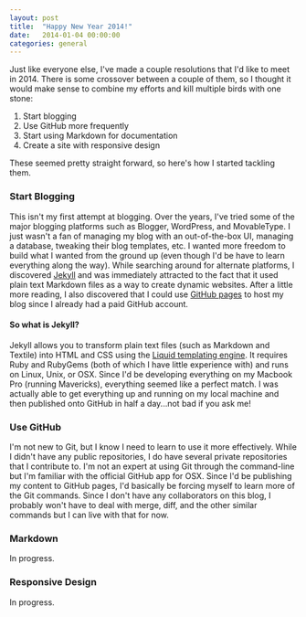 ```yaml
---
layout: post
title:  "Happy New Year 2014!"
date:   2014-01-04 00:00:00
categories: general
---
```


Just like everyone else, I've made a couple resolutions that I'd like to meet in 2014. There is some crossover between a couple of them, so I thought it would make sense to combine my efforts and kill multiple birds with one stone:

1. Start blogging
2. Use GitHub more frequently
3. Start using Markdown for documentation
4. Create a site with responsive design

These seemed pretty straight forward, so here's how I started tackling them.

### Start Blogging

This isn't my first attempt at blogging. Over the years, I've tried some of the major blogging platforms such as Blogger, WordPress, and MovableType. I just wasn't a fan of managing my blog with an out-of-the-box UI, managing a database, tweaking their blog templates, etc. I wanted more freedom to build what I wanted from the ground up (even though I'd be have to learn everything along the way). While searching around for alternate platforms, I discovered [Jekyll](http://www.jekyllrb.com/) and was immediately attracted to the fact that it used plain text Markdown files as a way to create dynamic websites. After a little more reading, I also discovered that I could use [GitHub pages](http://pages.github.com/) to host my blog since I already had a paid GitHub account.

#### So what is Jekyll?

Jekyll allows you to transform plain text files (such as Markdown and Textile) into HTML and CSS using the [Liquid templating engine](http://docs.shopify.com/themes/liquid-basics/). It requires Ruby and RubyGems (both of which I have little experience with) and runs on Linux, Unix, or OSX. Since I'd be developing everything on my Macbook Pro (running Mavericks), everything seemed like a perfect match. I was actually able to get everything up and running on my local machine and then published onto GitHub in half a day...not bad if you ask me!

### Use GitHub

I'm not new to Git, but I know I need to learn to use it more effectively. While I didn't have any public repositories, I do have several private repositories that I contribute to. I'm not an expert at using Git through the command-line but I'm familiar with the official GitHub app for OSX. Since I'd be publishing my content to GitHub pages, I'd basically be forcing myself to learn more of the Git commands. Since I don't have any collaborators on this blog, I probably won't have to deal with merge, diff, and the other similar commands but I can live with that for now.

### Markdown

In progress.

### Responsive Design

In progress.